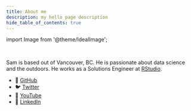 ```yaml
---
title: About me
description: my hello page description
hide_table_of_contents: true
---
```


import Image from '@theme/IdealImage';

<div class="container">
    <div class="row">
        <div class="col col--3">
            <Image img='/img/sam-and-roo.jpeg' size="250" class="img-circle center"/>
            <br></br>
        </div>
        <div class="col col--9">
            <p>
                Sam is based out of Vancouver, BC. He is passionate about data 
                science and the outdoors. He works as a Solutions Engineer at 
                <a href="https://www.rstudio.com/">RStudio</a>.
            </p>
            <ul>
                <li>💾 <a href="https://github.com/SamEdwardes">GitHub</a></li>
                <li>🐦 <a href="https://twitter.com/TheReaLSamlam">Twitter</a></li>
                <li>🎥 <a href="https://www.youtube.com/channel/UCkXD_pR2bYGOyf8Eh6T_BNw">YouTube</a></li>
                <li>💼 <a href="https://www.linkedin.com/in/samedwardes/">LinkedIn</a></li>
            </ul>
        </div>
    </div>
</div>



